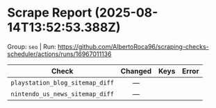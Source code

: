 # Scrape Report (2025-08-14T13:52:53.388Z)

Group: `seo`  |  Run: https://github.com/AlbertoRoca96/scraping-checks-scheduler/actions/runs/16967011136

| Check | Changed | Keys | Error |
|---|:---:|:--|:--|
| `playstation_blog_sitemap_diff` | — |  |  |
| `nintendo_us_news_sitemap_diff` | — |  |  |
